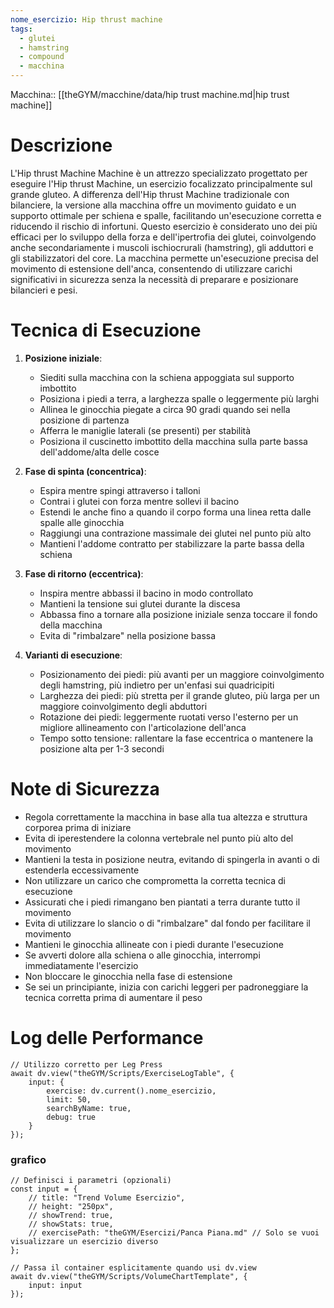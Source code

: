 ```yaml
---
nome_esercizio: Hip thrust machine
tags:
  - glutei
  - hamstring
  - compound
  - macchina
---
```


Macchina:: [[theGYM/macchine/data/hip trust machine.md|hip trust machine]]

# Descrizione

L'Hip thrust Machine Machine è un attrezzo specializzato progettato per eseguire l'Hip thrust Machine, un esercizio focalizzato principalmente sul grande gluteo. A differenza dell'Hip thrust Machine tradizionale con bilanciere, la versione alla macchina offre un movimento guidato e un supporto ottimale per schiena e spalle, facilitando un'esecuzione corretta e riducendo il rischio di infortuni. Questo esercizio è considerato uno dei più efficaci per lo sviluppo della forza e dell'ipertrofia dei glutei, coinvolgendo anche secondariamente i muscoli ischiocrurali (hamstring), gli adduttori e gli stabilizzatori del core. La macchina permette un'esecuzione precisa del movimento di estensione dell'anca, consentendo di utilizzare carichi significativi in sicurezza senza la necessità di preparare e posizionare bilancieri e pesi.

# Tecnica di Esecuzione

1. **Posizione iniziale**:

   - Siediti sulla macchina con la schiena appoggiata sul supporto imbottito
   - Posiziona i piedi a terra, a larghezza spalle o leggermente più larghi
   - Allinea le ginocchia piegate a circa 90 gradi quando sei nella posizione di partenza
   - Afferra le maniglie laterali (se presenti) per stabilità
   - Posiziona il cuscinetto imbottito della macchina sulla parte bassa dell'addome/alta delle cosce

2. **Fase di spinta (concentrica)**:

   - Espira mentre spingi attraverso i talloni
   - Contrai i glutei con forza mentre sollevi il bacino
   - Estendi le anche fino a quando il corpo forma una linea retta dalle spalle alle ginocchia
   - Raggiungi una contrazione massimale dei glutei nel punto più alto
   - Mantieni l'addome contratto per stabilizzare la parte bassa della schiena

3. **Fase di ritorno (eccentrica)**:

   - Inspira mentre abbassi il bacino in modo controllato
   - Mantieni la tensione sui glutei durante la discesa
   - Abbassa fino a tornare alla posizione iniziale senza toccare il fondo della macchina
   - Evita di "rimbalzare" nella posizione bassa

4. **Varianti di esecuzione**:
   - Posizionamento dei piedi: più avanti per un maggiore coinvolgimento degli hamstring, più indietro per un'enfasi sui quadricipiti
   - Larghezza dei piedi: più stretta per il grande gluteo, più larga per un maggiore coinvolgimento degli abduttori
   - Rotazione dei piedi: leggermente ruotati verso l'esterno per un migliore allineamento con l'articolazione dell'anca
   - Tempo sotto tensione: rallentare la fase eccentrica o mantenere la posizione alta per 1-3 secondi

# Note di Sicurezza

- Regola correttamente la macchina in base alla tua altezza e struttura corporea prima di iniziare
- Evita di iperestendere la colonna vertebrale nel punto più alto del movimento
- Mantieni la testa in posizione neutra, evitando di spingerla in avanti o di estenderla eccessivamente
- Non utilizzare un carico che comprometta la corretta tecnica di esecuzione
- Assicurati che i piedi rimangano ben piantati a terra durante tutto il movimento
- Evita di utilizzare lo slancio o di "rimbalzare" dal fondo per facilitare il movimento
- Mantieni le ginocchia allineate con i piedi durante l'esecuzione
- Se avverti dolore alla schiena o alle ginocchia, interrompi immediatamente l'esercizio
- Non bloccare le ginocchia nella fase di estensione
- Se sei un principiante, inizia con carichi leggeri per padroneggiare la tecnica corretta prima di aumentare il peso

# Log delle Performance

```dataviewjs
// Utilizzo corretto per Leg Press
await dv.view("theGYM/Scripts/ExerciseLogTable", {
    input: {
        exercise: dv.current().nome_esercizio,
        limit: 50,
        searchByName: true,
        debug: true
    }
});
```

### grafico

```dataviewjs
// Definisci i parametri (opzionali)
const input = {
    // title: "Trend Volume Esercizio",
    // height: "250px",
    // showTrend: true,
    // showStats: true,
    // exercisePath: "theGYM/Esercizi/Panca Piana.md" // Solo se vuoi visualizzare un esercizio diverso
};

// Passa il container esplicitamente quando usi dv.view
await dv.view("theGYM/Scripts/VolumeChartTemplate", {
    input: input
});
```
